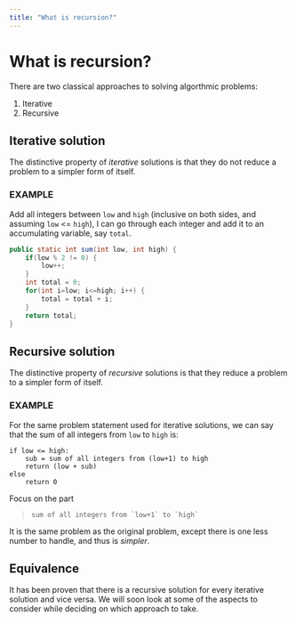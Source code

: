 ```yaml
---
title: "What is recursion?"
---
```


# What is recursion?

There are two classical approaches to solving algorthmic problems:

1. Iterative
2. Recursive

## Iterative solution

The distinctive property of *iterative* solutions is that they do not reduce a problem to a simpler form of itself.

### EXAMPLE 

Add all integers between `low` and `high` (inclusive on both sides, and assuming `low` <= `high`), I can go through each integer and add it to an accumulating variable, say `total`.

```java
public static int sum(int low, int high) {
	if(low % 2 != 0) {
		low++;
	}
	int total = 0;
	for(int i=low; i<=high; i++) {
		total = total + i;
	}
	return total;	
}
```

## Recursive solution

The distinctive property of *recursive* solutions is that they reduce a problem to a simpler form of itself.

### EXAMPLE

For the same problem statement used for iterative solutions, we can say that the sum of all integers from `low` to `high` is:

```
if low <= high: 
	sub = sum of all integers from (low+1) to high
	return (low + sub)
else
	return 0
```

Focus on the part 

>```
>sum of all integers from `low+1` to `high`
>```

It is the same problem as the original problem, except there is one less number to handle, and thus is *simpler*.

## Equivalence

It has been proven that there is a recursive solution for every iterative solution and vice versa. We will soon look at some of the aspects to consider while deciding on which approach to take.
